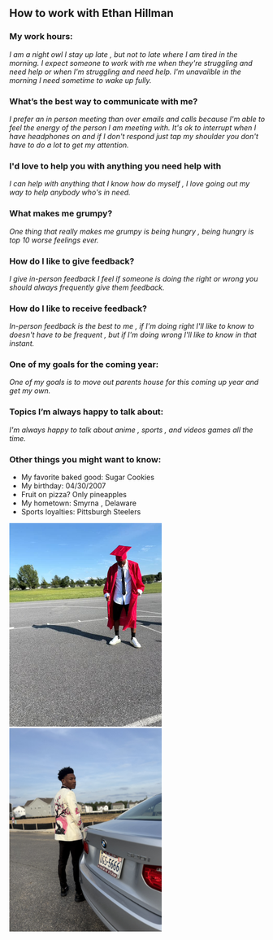  
## How to work with Ethan Hillman


### My work hours:
*I am a night owl I stay up late , but not to late where I am tired in the morning.
I expect someone to work with me when they're struggling and need help or when I'm struggling and need help.
I'm unavailble in the morning I need sometime to wake up fully.*

### What’s the best way to communicate with me?
*I prefer an in person meeting than over emails and calls because I'm able to feel the energy of the person I am meeting with.
It's ok to interrupt when I have headphones on and if I don't respond just tap my shoulder you don't have to do a lot to get my attention.*


### I'd love to help you with anything you need help with
*I can help with anything that I know how do myself , I love going out my way to help anybody who's in need.*

### What makes me grumpy?
*One thing that really makes me grumpy is being hungry , being hungry is top 10 worse feelings ever.*

### How do I like to give feedback?
*I give in-person feedback I feel if someone is doing the right or wrong you should always frequently give them feedback.*

### How do I like to receive feedback?
*In-person feedback is the best to me , if I'm doing right I'll like to know to doesn't have to be frequent , but if I'm doing wrong I'll like to know in that instant.*

### One of my goals for the coming year:
*One of my goals is to move out parents house for this coming up year and get my own.*

### Topics I’m always happy to talk about:
*I'm always happy to talk about anime , sports , and videos games all the time.*

### Other things you might want to know:

* My favorite baked good: Sugar Cookies
* My birthday: 04/30/2007
* Fruit on pizza? Only pineapples 
* My hometown: Smyrna , Delaware
* Sports loyalties: Pittsburgh Steelers

<img src="images/79AD1D98-E731-4907-94F1-E7F24320C63F.jpg" alt="Alt text" width="300"/>
<img src="images/IMG_4975.jpeg" alt="Alt text" width="300"